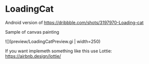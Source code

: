 # LoadingCat
Android version of 
https://dribbble.com/shots/3197970-Loading-cat

Sample of canvas painting

![](preview/LoadingCatPreview.gi | width=250)

If you want implemeth something like this use Lottie:
https://airbnb.design/lottie/
